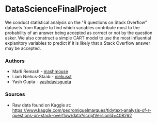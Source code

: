 # DataScienceFinalProject

We conduct statistical analysis on the "R questions on Stack Overflow" datasets from Kaggle to find which variables contribute most to the probability of an answer being accepted as correct or not by the question asker. 
We also construct a simple CART model to use the most influential explanitory variables to predict if it is likely that a Stack Overflow answer may be accepted.

### Authors
* Marli Remash - [mashmouse](https://github.com/mashmouse)
* Liam Niehus-Staab - [niehusst](https://github.com/niehusst)
* Yash Gupta - [yashdavisgupta](https://github.com/yashdavisgupta)

### Sources
* Raw data found on Kaggle at:
  https://www.kaggle.com/pedromiguelmarques/tidytext-analysis-of-r-questions-on-stack-overflow/data?scriptVersionId=408262
